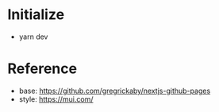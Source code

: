 # Initialize

* yarn dev

# Reference

* base: https://github.com/gregrickaby/nextjs-github-pages
* style: https://mui.com/